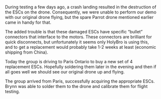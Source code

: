 During testing a few days ago, a crash landing resulted in the destruction of the ESCs on the drone. Consequently, we were unable to perform our demo with our original drone flying, but the spare Parrot drone mentioned earlier came in handy for that. 

The added trouble is that these damaged ESCs have specific “bullet” connectors that interface to the motors. These connectors are brilliant for quick disconnects, but unfortunately it seems only HolyBro is using this, and to get a replacement would probably take 1-2 weeks at least (economic shipping from China). 

Today the group is driving to Paris Ontario to buy a new set of 4 replacement ESCs. Hopefully soldering them later in the evening and then if all goes well we should see our original drone up and flying.

The group arrived from Paris, successfully acquiring the appropriate ESCs. Brynn was able to solder them to the drone and calibrate them for flight testing.

